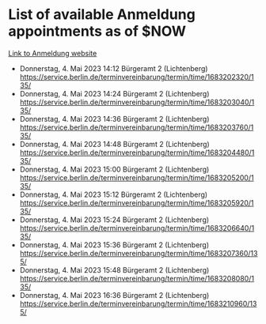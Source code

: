 # List of available Anmeldung appointments as of $NOW
[Link to Anmeldung website](https://service.berlin.de/terminvereinbarung/termin/tag.php?termin=1&anliegen[]=120686&dienstleisterlist=122210,122217,327316,122219,327312,122227,327314,122231,327346,122243,327348,122254,122252,329742,122260,329745,122262,329748,122271,327278,122273,327274,122277,327276,330436,122280,327294,122282,327290,122284,327292,122291,327270,122285,327266,122286,327264,122296,327268,150230,329760,122297,327286,122294,327284,122312,329763,122314,329775,122304,327330,122311,327334,122309,327332,317869,122281,327352,122279,329772,122283,122276,327324,122274,327326,122267,329766,122246,327318,122251,327320,122257,327322,122208,327298,122226,327300&herkunft=http%3A%2F%2Fservice.berlin.de%2Fdienstleistung%2F120686%2F)
- Donnerstag, 4. Mai 2023 14:12 Bürgeramt 2 (Lichtenberg) https://service.berlin.de/terminvereinbarung/termin/time/1683202320/135/
- Donnerstag, 4. Mai 2023 14:24 Bürgeramt 2 (Lichtenberg) https://service.berlin.de/terminvereinbarung/termin/time/1683203040/135/
- Donnerstag, 4. Mai 2023 14:36 Bürgeramt 2 (Lichtenberg) https://service.berlin.de/terminvereinbarung/termin/time/1683203760/135/
- Donnerstag, 4. Mai 2023 14:48 Bürgeramt 2 (Lichtenberg) https://service.berlin.de/terminvereinbarung/termin/time/1683204480/135/
- Donnerstag, 4. Mai 2023 15:00 Bürgeramt 2 (Lichtenberg) https://service.berlin.de/terminvereinbarung/termin/time/1683205200/135/
- Donnerstag, 4. Mai 2023 15:12 Bürgeramt 2 (Lichtenberg) https://service.berlin.de/terminvereinbarung/termin/time/1683205920/135/
- Donnerstag, 4. Mai 2023 15:24 Bürgeramt 2 (Lichtenberg) https://service.berlin.de/terminvereinbarung/termin/time/1683206640/135/
- Donnerstag, 4. Mai 2023 15:36 Bürgeramt 2 (Lichtenberg) https://service.berlin.de/terminvereinbarung/termin/time/1683207360/135/
- Donnerstag, 4. Mai 2023 15:48 Bürgeramt 2 (Lichtenberg) https://service.berlin.de/terminvereinbarung/termin/time/1683208080/135/
- Donnerstag, 4. Mai 2023 16:36 Bürgeramt 2 (Lichtenberg) https://service.berlin.de/terminvereinbarung/termin/time/1683210960/135/
